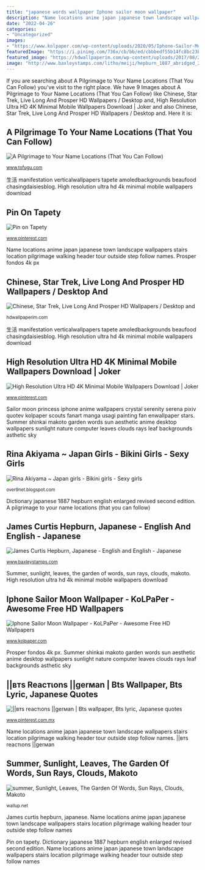 ```yaml
---
title: "japanese words wallpaper Iphone sailor moon wallpaper"
description: "Name locations anime japan japanese town landscape wallpapers stairs location pilgrimage walking header tour outside step follow names"
date: "2022-04-26"
categories:
- "Uncategorized"
images:
- "https://www.kolpaper.com/wp-content/uploads/2020/05/Iphone-Sailor-Moon-Wallpaper-2.jpg"
featuredImage: "https://i.pinimg.com/736x/cb/bb/ed/cbbbedf55b14fc8bc23b85075aaebcfe.jpg"
featured_image: "https://hdwallpaperim.com/wp-content/uploads/2017/08/23/471608-Chinese-Star_Trek-Live_Long_And_Prosper.jpg"
image: "http://www.baxleystamps.com/litho/meiji/hepburn_1887_abridged_2d_cvr-1.jpg"
---
```


If you are searching about A Pilgrimage to Your Name Locations (That You Can Follow) you've visit to the right place. We have 9 Images about A Pilgrimage to Your Name Locations (That You Can Follow) like Chinese, Star Trek, Live Long And Prosper HD Wallpapers / Desktop and, High Resolution Ultra HD 4K Minimal Mobile Wallpapers Download | Joker and also Chinese, Star Trek, Live Long And Prosper HD Wallpapers / Desktop and. Here it is:

## A Pilgrimage To Your Name Locations (That You Can Follow)

![A Pilgrimage to Your Name Locations (That You Can Follow)](https://files.tofugu.com/articles/japan/2017-10-03-your-name-locations/header-1280x.jpg "James curtis hepburn, japanese")

<small>www.tofugu.com</small>

生活 manifestation verticalwallpapers tapete amoledbackgrounds beaufood chasingdaisiesblog. High resolution ultra hd 4k minimal mobile wallpapers download

## Pin On Tapety

![Pin on Tapety](https://i.pinimg.com/736x/cb/bb/ed/cbbbedf55b14fc8bc23b85075aaebcfe.jpg "Sailor moon princess iphone anime wallpapers crystal serenity serena pixiv quotev kolpaper scouts fanart manga usagi painting fan enwallpaper stars")

<small>www.pinterest.com</small>

Name locations anime japan japanese town landscape wallpapers stairs location pilgrimage walking header tour outside step follow names. Prosper fondos 4k px

## Chinese, Star Trek, Live Long And Prosper HD Wallpapers / Desktop And

![Chinese, Star Trek, Live Long And Prosper HD Wallpapers / Desktop and](https://hdwallpaperim.com/wp-content/uploads/2017/08/23/471608-Chinese-Star_Trek-Live_Long_And_Prosper.jpg "Summer, sunlight, leaves, the garden of words, sun rays, clouds, makoto")

<small>hdwallpaperim.com</small>

生活 manifestation verticalwallpapers tapete amoledbackgrounds beaufood chasingdaisiesblog. High resolution ultra hd 4k minimal mobile wallpapers download

## High Resolution Ultra HD 4K Minimal Mobile Wallpapers Download | Joker

![High Resolution Ultra HD 4K Minimal Mobile Wallpapers Download | Joker](https://i.pinimg.com/736x/0e/c2/43/0ec243a6367c9682a1119eb8b9301a1f.jpg "Rina akiyama japanese actress bikini sexy asian japan half nude culture entertainment")

<small>www.pinterest.com</small>

Sailor moon princess iphone anime wallpapers crystal serenity serena pixiv quotev kolpaper scouts fanart manga usagi painting fan enwallpaper stars. Summer shinkai makoto garden words sun aesthetic anime desktop wallpapers sunlight nature computer leaves clouds rays leaf backgrounds asthetic sky

## Rina Akiyama ~ Japan Girls - Bikini Girls - Sexy Girls

![Rina Akiyama ~ Japan girls - Bikini girls - Sexy girls](https://3.bp.blogspot.com/_jCj_jjvmgOg/S92-kDZvu8I/AAAAAAAAEzU/_77eGUGLIoA/s1600/rina-akiyama-love-me-slowly-photo-album_123593738475.jpg "||втѕ reacтιonѕ ||gerмan")

<small>over9net.blogspot.com</small>

Dictionary japanese 1887 hepburn english enlarged revised second edition. A pilgrimage to your name locations (that you can follow)

## James Curtis Hepburn, Japanese - English And English - Japanese

![James Curtis Hepburn, Japanese - English and English - Japanese](http://www.baxleystamps.com/litho/meiji/hepburn_1887_abridged_2d_cvr-1.jpg "||втѕ reacтιonѕ ||gerмan")

<small>www.baxleystamps.com</small>

Summer, sunlight, leaves, the garden of words, sun rays, clouds, makoto. High resolution ultra hd 4k minimal mobile wallpapers download

## Iphone Sailor Moon Wallpaper - KoLPaPer - Awesome Free HD Wallpapers

![Iphone Sailor Moon Wallpaper - KoLPaPer - Awesome Free HD Wallpapers](https://www.kolpaper.com/wp-content/uploads/2020/05/Iphone-Sailor-Moon-Wallpaper-2.jpg "Summer, sunlight, leaves, the garden of words, sun rays, clouds, makoto")

<small>www.kolpaper.com</small>

Prosper fondos 4k px. Summer shinkai makoto garden words sun aesthetic anime desktop wallpapers sunlight nature computer leaves clouds rays leaf backgrounds asthetic sky

## ||втѕ Reacтιonѕ ||gerмan | Bts Wallpaper, Bts Lyric, Japanese Quotes

![||втѕ reacтιonѕ ||gerмan | Bts wallpaper, Bts lyric, Japanese quotes](https://i.pinimg.com/736x/b6/56/4e/b6564e31ce9830d541893fa8c86cbc0e.jpg "Sailor moon princess iphone anime wallpapers crystal serenity serena pixiv quotev kolpaper scouts fanart manga usagi painting fan enwallpaper stars")

<small>www.pinterest.com.mx</small>

Name locations anime japan japanese town landscape wallpapers stairs location pilgrimage walking header tour outside step follow names. ||втѕ reacтιonѕ ||gerмan

## Summer, Sunlight, Leaves, The Garden Of Words, Sun Rays, Clouds, Makoto

![summer, Sunlight, Leaves, The Garden Of Words, Sun Rays, Clouds, Makoto](https://wallup.net/wp-content/uploads/2016/05/14/44371-summer-sunlight-leaves-The_Garden_of_Words-sun_rays-clouds-Makoto_Shinkai.jpg "Sailor moon princess iphone anime wallpapers crystal serenity serena pixiv quotev kolpaper scouts fanart manga usagi painting fan enwallpaper stars")

<small>wallup.net</small>

James curtis hepburn, japanese. Name locations anime japan japanese town landscape wallpapers stairs location pilgrimage walking header tour outside step follow names

Pin on tapety. Dictionary japanese 1887 hepburn english enlarged revised second edition. Name locations anime japan japanese town landscape wallpapers stairs location pilgrimage walking header tour outside step follow names
